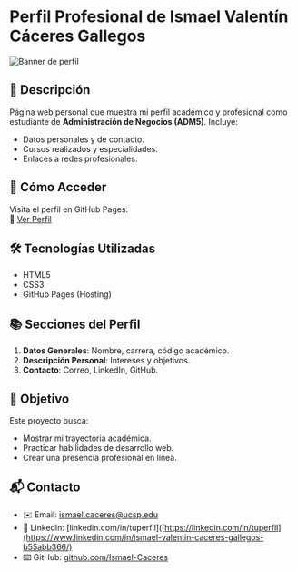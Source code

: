 # Perfil Profesional de Ismael Valentín Cáceres Gallegos

![Banner de perfil]([URL_DE_TU_IMAGEN](https://github.com/Ismael-Caceres/Ismael-Valentin-Caceres-Gallegos/blob/main/foto)) <!-- Opcional: Agrega una imagen -->

## 📌 Descripción
Página web personal que muestra mi perfil académico y profesional como estudiante de **Administración de Negocios (ADM5)**. Incluye:
- Datos personales y de contacto.
- Cursos realizados y especialidades.
- Enlaces a redes profesionales.

## 🚀 Cómo Acceder
Visita el perfil en GitHub Pages:  
🔗 [Ver Perfil](https://github.com/Ismael-Caceres/Ismael-Valentin-Caceres-Gallegos/blob/main/index.html)

## 🛠 Tecnologías Utilizadas
- HTML5
- CSS3
- GitHub Pages (Hosting)

## 📚 Secciones del Perfil
1. **Datos Generales**: Nombre, carrera, código académico.
2. **Descripción Personal**: Intereses y objetivos.
3. **Contacto**: Correo, LinkedIn, GitHub.

## 🌟 Objetivo
Este proyecto busca:
- Mostrar mi trayectoria académica.
- Practicar habilidades de desarrollo web.
- Crear una presencia profesional en línea.

## 📬 Contacto
- ✉️ Email: ismael.caceres@ucsp.edu
- 💼 LinkedIn: [linkedin.com/in/tuperfil]([https://linkedin.com/in/tuperfil](https://www.linkedin.com/in/ismael-valentin-caceres-gallegos-b55abb366/)
- ⌨️ GitHub: [github.com/Ismael-Caceres](https://github.com/Ismael-Caceres)
